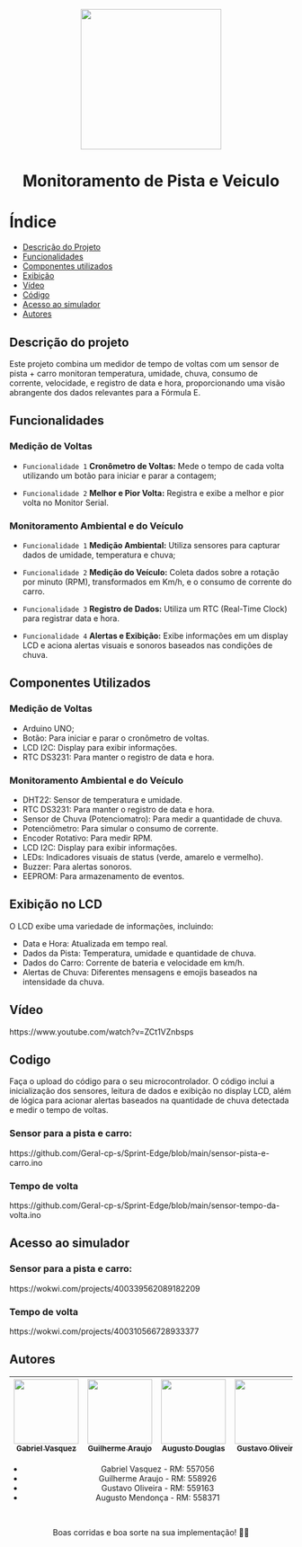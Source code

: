 <p align='center' >
  <img width="250px" loading="lazy" src = "https://github.com/Geral-cp-s/Sprint-Edge/assets/110639916/aa204473-bba7-4dc2-8db1-ea5744b8e9bc"/>
</p>
<h1 align="Center">Monitoramento de Pista e Veiculo</h1>

# Índice
* [Descrição do Projeto](#descricao)
* [Funcionalidades](#funcionalidades)
* [Componentes utilizados](#componentes)
* [Exibição](#exibicao)
* [Vídeo](#video)
* [Código](#codigo)
* [Acesso ao simulador](#simulador)
* [Autores](#autores)


<h2 id="Descricao">Descrição do projeto</h2>
<p>Este projeto combina um medidor de tempo de voltas com um sensor de pista + carro monitoran temperatura, umidade, chuva, consumo de corrente, velocidade, e registro de data e hora, proporcionando uma visão abrangente dos dados relevantes para a Fórmula E.</p>

<h2 id="funcionalidades">Funcionalidades</h2>
  <h3>Medição de Voltas</h3>
  
 - `Funcionalidade 1` <strong>Cronômetro de Voltas:</strong> Mede o tempo de cada volta utilizando um botão para iniciar e parar a contagem;

 - `Funcionalidade 2` <strong>Melhor e Pior Volta:</strong> Registra e exibe a melhor e pior volta no Monitor Serial.

  <h3>Monitoramento Ambiental e do Veículo</h3>
  
 - `Funcionalidade 1` <strong>Medição Ambiental:</strong> Utiliza sensores para capturar dados de umidade, temperatura e chuva;

 - `Funcionalidade 2` <strong>Medição do Veículo:</strong> Coleta dados sobre a rotação por minuto (RPM), transformados em Km/h, e o consumo de corrente do carro.

 - `Funcionalidade 3` <strong>Registro de Dados:</strong> Utiliza um RTC (Real-Time Clock) para registrar data e hora.
   
 - `Funcionalidade 4` <strong>Alertas e Exibição:</strong> Exibe informações em um display LCD e aciona alertas visuais e sonoros baseados nas condições de chuva.

<h2 id="Componentes">Componentes Utilizados</h2>
<h3>Medição de Voltas</h3>
  <ul>
    <li>Arduino UNO;</li>
    <li>Botão: Para iniciar e parar o cronômetro de voltas.</li>
    <li>LCD I2C: Display para exibir informações.</li>
    <li>RTC DS3231: Para manter o registro de data e hora.</li>
  </ul>
  
  <h3>Monitoramento Ambiental e do Veículo</h3>
  <ul>
    <li>DHT22: Sensor de temperatura e umidade.</li>
    <li>RTC DS3231: Para manter o registro de data e hora.</li>
    <li>Sensor de Chuva (Potenciomatro): Para medir a quantidade de chuva.</li>
    <li>Potenciômetro: Para simular o consumo de corrente.</li>
    <li>Encoder Rotativo: Para medir RPM.</li>
    <li>LCD I2C: Display para exibir informações.</li>
    <li>LEDs: Indicadores visuais de status (verde, amarelo e vermelho).</li>
    <li>Buzzer: Para alertas sonoros.</li>
    <li>EEPROM: Para armazenamento de eventos.</li>
  </ul>

<h2 id="exibicao">Exibição no LCD</h2>
<p>O LCD exibe uma variedade de informações, incluindo:</p>
<ul>
  <li>Data e Hora: Atualizada em tempo real.
</li>
  <li>Dados da Pista: Temperatura, umidade e quantidade de chuva.
</li>
  <li>Dados do Carro: Corrente de bateria e velocidade em km/h.
</li>
  <li>Alertas de Chuva: Diferentes mensagens e emojis baseados na intensidade da chuva.
</li>
</ul>


<h2 id="video">Vídeo</h2>
https://www.youtube.com/watch?v=ZCt1VZnbsps

<h2 id="codigo">Codigo</h2>
<p>Faça o upload do código para o seu microcontrolador. O código inclui a inicialização dos sensores, leitura de dados e exibição no display LCD, além de lógica para acionar alertas baseados na quantidade de chuva detectada e medir o tempo de voltas.</p>
<h3>Sensor para a pista e carro:</h3>
https://github.com/Geral-cp-s/Sprint-Edge/blob/main/sensor-pista-e-carro.ino

<h3>Tempo de volta</h3>
https://github.com/Geral-cp-s/Sprint-Edge/blob/main/sensor-tempo-da-volta.ino

<h2 id="Simulador">Acesso ao simulador</h2>
<h3>Sensor para a pista e carro:</h3>
https://wokwi.com/projects/400339562089182209

<h3>Tempo de volta</h3>
https://wokwi.com/projects/400310566728933377

<h2 id="Autores">Autores</h2>

<div align="center">
  
| [<img loading="lazy" src="https://github.com/gvqsilva/CP2-Edge/assets/110639916/d022ed18-0057-4944-9e00-db796c6d2e45" width=115><br><sub>Gabriel Vasquez</sub>](https://github.com/gvqsilva)  |  [<img loading="lazy" src="https://github.com/gvqsilva/CP2-Web/assets/110639916/1eb7df1a-c0e8-4170-aabf-444cfb3c64f9" width=115><br><sub>Guilherme Araujo</sub>](https://github.com/guilhermearaujodec)  |  [<img loading="lazy" src="https://github.com/gvqsilva/CP2-Edge/assets/110639916/86514492-2b1e-4422-bdc0-0ec3c8be3dcc" width=115><br><sub>Augusto Douglas</sub>](https://github.com/gutomend)  |  [<img loading="lazy" src="https://github.com/gvqsilva/CP2-Edge/assets/110639916/4bb3084d-d1ff-4b49-ba37-96c8046f6e14" width=115><br><sub>Gustavo Oliveira</sub>](https://github.com/Gusta346) |
| :---: | :---: | :---: | :---: |

<ul>
  <li>Gabriel Vasquez - RM: 557056</li>
  <li>Guilherme Araujo - RM: 558926</li>
  <li>Gustavo Oliveira - RM: 559163</li>
  <li>Augusto Mendonça - RM: 558371</li>
</ul><br>

<p>Boas corridas e boa sorte na sua implementação! 🚗💨</p>
</div>


